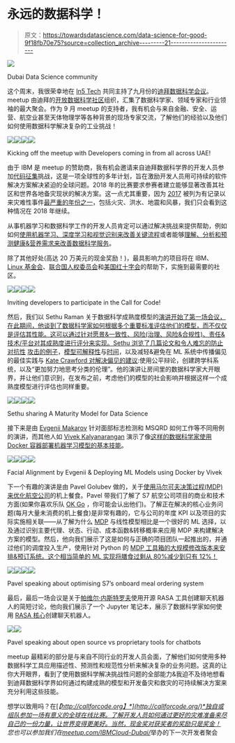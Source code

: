 # 永远的数据科学！

> 原文：<https://towardsdatascience.com/data-science-for-good-9f18fb70e75?source=collection_archive---------21----------------------->

![](img/67a2edfcf171fdd31dc93289951a9ab1.png)

Dubai Data Science community

这个周末，我很荣幸地在 [In5 Tech](https://infive.ae/in5-tech/) 共同主持了九月份的[迪拜数据科学会议](https://www.meetup.com/Dubai-Data-Science-Meetup/events/251374795/)。meetup 由迪拜的[开放数据科学社区](http://dubaidatascience.ae)组织，汇集了数据科学家、领域专家和行业领袖的最大聚会。作为 9 月 meetup 的支持者，我有机会与来自金融、安全、运营、航空业甚至天体物理学等各种背景的现场专家交流，了解他们的经验以及他们如何使用数据科学解决复杂的工业挑战！

![](img/2f6becc8dd5ad91add73f09494458c56.png)![](img/bd72f041bd89e3d0a2d50211eeaa573f.png)![](img/20a26e8548be38d414cb99a285681b8c.png)![](img/b9f8b5e31d5617560d2b4cd6b7883676.png)

Kicking off the meetup with Developers coming in from all across UAE!

由于 IBM 是 meetup 的赞助商，我有机会邀请来自迪拜数据科学界的开发人员参加[代码征集](https://developer.ibm.com/callforcode/)挑战，这是一项全球性的多年计划，旨在激励开发人员用可持续的软件解决方案解决紧迫的全球问题。2018 年的比赛要求参赛者建立能够显著改善其社区和世界各地备灾现状的解决方案。这一点尤其重要，因为 [2017](https://www.cnbc.com/2017/12/26/2017--a-year-of-disaster.html) 被列为有记录以来灾难性事件[最严重的年份之一](https://www.vox.com/energy-and-environment/2017/12/28/16795490/natural-disasters-2017-hurricanes-wildfires-heat-climate-change-cost-deaths)，包括火灾、洪水、地震和风暴，我们只会看到这种情况在 2018 年继续。

从事机器学习和数据科学工作的开发人员肯定可以通过解决挑战来提供帮助，例如如何[使用机器学习、深度学习和视觉识别来改善关键流程](https://developer.ibm.com/callforcode/resources/visual-recognition/)或者能够[理解、分析和预测健康&营养需求来改善数据科学服务](https://developer.ibm.com/callforcode/resources/healthcare/)。

除了其他好处(高达 20 万美元的现金奖励！)，最具影响力的项目将在 IBM、[Linux 基金会](https://www.linuxfoundation.org/)、[联合国人权委员会](http://www.unchr.org/)和[美国红十字会](https://www.redcross.org/)的帮助下，实施到最需要的社区。

![](img/5dffd66684ea63b838d18b5495507419.png)![](img/7baa5789cc591e710837bdfa2d72edaa.png)![](img/2667b74cb3cf4d8e8f25033aeefea3ba.png)![](img/ba77dae5c83ff49c5fea62dbe21889e7.png)

Inviting developers to participate in the Call for Code!

然后，我们以 Sethu Raman 关于数据科学成熟度模型的[演讲开始了第一场会议，在此期间，他谈到了数据科学家如何根据多个重要标准评估他们的模型，而不仅仅是评估其性能。这可以通过针对愿景&一致性、风险(治理、风险&合规性)、责任&技术/平台对其成熟度进行评分来实现。Sethu 浏览了几篇论文和令人难忘的防止](https://www.linkedin.com/in/sethu-raman-b090362)[对抗性](https://developer.ibm.com/code/2018/04/17/adversarial-robustness-toolbox-art-good-versus-evil-ai/) [攻击的例子](https://www.ibm.com/blogs/research/2018/04/ai-adversarial-robustness-toolbox/)，[模型可解释性](https://github.com/lopusz/awesome-interpretable-machine-learning)与[时间](https://github.com/marcotcr/lime)，以及减轻&避免在 ML 系统中传播偏见的最佳实践与 [Kate Crawford 对解决偏见的建议](https://www.youtube.com/watch?v=fMym_BKWQzk):使用公平辩论，创建跨学科系统，以及“更加努力地思考分类的伦理”。他的演讲让房间里的数据科学家大开眼界，并让他们意识到，在发布之前，考虑他们的模型的社会影响并根据这样一个成熟度模型进行评估也同样重要。

![](img/331e52eee28d97409d6e96acfa0680e6.png)![](img/48f49f4e15049d549c1c34c510eecd97.png)![](img/e705721c76b70435963a7591982afe12.png)![](img/8d2ea42e2befc04a1f76c0c4512a0d71.png)

Sethu sharing A Maturity Model for Data Science

接下来是由 [Evgenii Makarov](https://www.linkedin.com/in/evgeniimakarov/) 针对面部标志检测和 MSQRD 如何工作等不同用例的演讲，而其他人如 [Vivek Kalyanarangan](https://www.linkedin.com/in/vivekkalyanarangan/) 演示了像[这样的数据科学家使用 Docker 容器部署机器学习模型的基本技能](https://drive.google.com/open?id=1bTNUhg8xCMrS8luTOUrpeGnwEBQ-wvJB)。

![](img/f82671a0ef4de7eafe2a3bca46a73641.png)![](img/18137345b42c03d7f33d00e89cbfaee2.png)![](img/fa3d9a56e727ea7944f84e220601c720.png)![](img/146ccca6fba8c3ed8d7511885d6d98cf.png)

Facial Alignment by Evgenii & Deploying ML Models using Docker by Vivek

下一个有趣的演讲是由 Pavel Golubev 做的，关于[使用马尔可夫决策过程(MDP)来优化航空公司](https://drive.google.com/open?id=1LaAeK1c8vUWS6E0VRxnXDIUBGNU-3sb8)的机上餐食。Pavel 带我们了解了 S7 航空公司项目的商业和技术方面(如果你喜欢乐队 [OK Go](https://www.youtube.com/watch?v=G6u-TomcyD4) ，你可能会认出他们)。了解正在解决的核心业务问题(每月大量未消费的机上餐食)是非常有趣的，它与公司的年度 KPI 以及项目的实际实施相关联——从了解为什么 [MDP](https://leonardoaraujosantos.gitbooks.io/artificial-inteligence/content/markov_decision_process.html) 与线性模型相比是一个很好的 ML 选择，以及通过识别主要代理、状态、行动、成本函数&转移概率来应用 MDP 来构建解决方案的模型。然后，他向我们展示了这是如何与正确的项目团队一起推出的，并通过他们的调度投入生产，使用针对 Python 的 [MDP 工具箱的大规模修改版本来安排&预订系统。这个相当简单的 ML 实现将膳食过剩从 80%减少到只有 12%！](https://github.com/sawcordwell/pymdptoolbox)

![](img/24f43a6ede5e3145f1f20256d2842e44.png)![](img/96e45649788ed15f9aa2e3487246c37c.png)![](img/8b7c46dc542bf55a30e9c266f4dc1639.png)![](img/bd3a18f79e4ec2cee569a3e70dc0b1ab.png)

Pavel speaking about optimising S7’s onboard meal ordering system

最后，最后一场会议是关于[帕维尔·内斯特罗夫](https://github.com/mephistopheies/dds/blob/master/cb_rasa_010918/ipy/cb_rasa.ipynb)使用开源 RASA 工具创建聊天机器人的简短讨论，他向我们展示了一个 Jupyter 笔记本，展示了数据科学家如何使用 [RASA 核心](https://github.com/RasaHQ/rasa_core)创建聊天机器人。

![](img/e1e2d98203f8ff5e5299f9419ef288f5.png)![](img/315b508a4c4f186862c2fb18b1dad6ef.png)

Pavel speaking about open source vs proprietary tools for chatbots

meetup 最精彩的部分是与来自不同行业的开发人员会面，了解他们如何使用多种数据科学工具应用描述性、预测性和规范性分析来解决复杂的业务问题。这真的让你大开眼界，看到了使用数据科学解决挑战性问题的全部能力&我迫不及待地想看到迪拜数据科学界如何通过构建成熟的模型和开发备灾和救灾的可持续解决方案来充分利用这些技能。

想学以致用吗？在[*【http://callforcode.org】*](http://callforcode.org/)*独自或组队参加一场有意义的全球在线比赛。了解开发人员如何通过更好的灾难准备来尽自己的一份力量，让世界变得更美好。当然，现金奖对获奖者的奖励只是奖金！
您也可以参加我们在*[*meetup.com/IBMCloud-Dubai/*](https://www.meetup.com/IBMCloud-Dubai/)举办的下一次开发者聚会